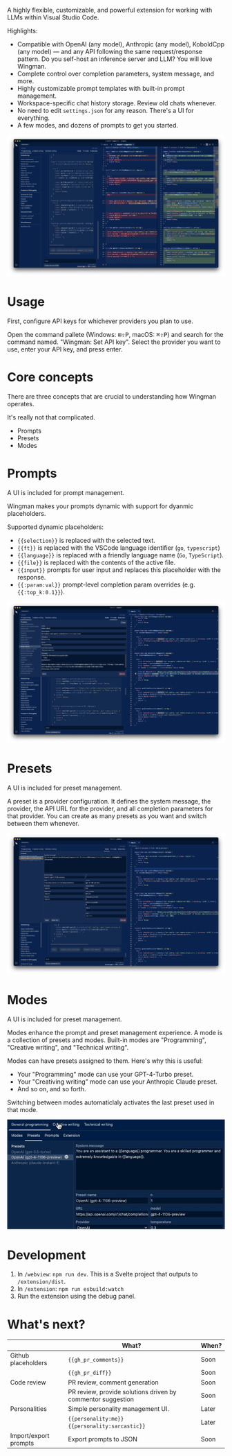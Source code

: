 A highly flexible, customizable, and powerful extension for working with LLMs within Visual Studio Code.

Highlights:

- Compatible with OpenAI (any model), Anthropic (any model), KoboldCpp (any model) — and any API following the same request/response pattern. Do you self-host an inference server and LLM? You will love Wingman.
- Complete control over completion parameters, system message, and more.
- Highly customizable prompt templates with built-in prompt management.
- Workspace-specific chat history storage. Review old chats whenever.
- No need to edit `settings.json` for any reason. There's a UI for everything.
- A few modes, and dozens of prompts to get you started.

<center>

![image](.github/media/diff.png)

</center>

# Usage

First, configure API keys for whichever providers you plan to use.

Open the command pallete (Windows: <kbd>⊞</kbd><kbd>⇧</kbd><kbd>P</kbd>, macOS: <kbd>⌘</kbd><kbd>⇧</kbd><kbd>P</kbd>) and search for the command named. "Wingman: Set API key". Select the provider you want to use, enter your API key, and press enter.

# Core concepts

There are three concepts that are crucial to understanding how Wingman operates.

It's really not that complicated.

- Prompts
- Presets
- Modes

# Prompts

A UI is included for prompt management.

Wingman makes your prompts dynamic with support for dyanmic placeholders.

Supported dynamic placeholders:

- `{{selection}}` is replaced with the selected text.
- `{{ft}}` is replaced with the VSCode language identifier (`go`, `typescript`)
- `{{language}}` is replaced with a friendly language name (`Go`, `TypeScript`).
- `{{file}}` is replaced with the contents of the active file.
- `{{input}}` prompts for user input and replaces this placeholder with the response.
- `{{:param:val}}` prompt-level completion param overrides (e.g. `{{:top_k:0.1}}`).

<center>

![image](.github/media/promptui.png)

</center>

# Presets

A UI is included for preset management.

A preset is a provider configuration. It defines the system message, the provider, the API URL for the provider, and all completion parameters for that provider. You can create as many presets as you want and switch between them whenever.

<center>

![image](.github/media/presetui.png)

</center>

# Modes

A UI is included for preset management.

Modes enhance the prompt and preset management experience. A mode is a collection of presets and modes. Built-in modes are "Programming", "Creative writing", and "Technical writing".

Modes can have presets assigned to them. Here's why this is useful:

- Your "Programming" mode can use your GPT-4-Turbo preset.
- Your "Creativing writing" mode can use your Anthropic Claude preset.
- And so on, and so forth.

Switching between modes automaticlaly activates the last preset used in that mode.

<center>

![image](.github/media/modeswitch.gif)

</center>

# Development

1. In `/webview`: `npm run dev`. This is a Svelte project that outputs to `/extension/dist`.
2. In `/extension`: `npm run esbuild:watch`
3. Run the extension using the debug panel.

# What's next?

|                       | What?                                                       | When? |
| --------------------- | ----------------------------------------------------------- | ----- |
| Github placeholders   | `{{gh_pr_comments}}`                                        | Soon  |
|                       | `{{gh_pr_diff}}`                                            | Soon  |
| Code review           | PR review, comment generation                               | Soon  |
|                       | PR review, provide solutions driven by commentor suggestion | Soon  |
| Personalities         | Simple personality management UI.                           | Later |
|                       | `{{personality:me}}` `{{personality:sarcastic}}`            | Later |
| Import/export prompts | Export prompts to JSON                                      | Soon  |
